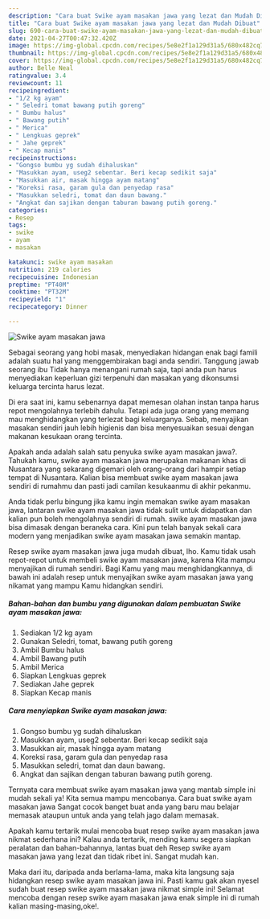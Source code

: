 ```yaml
---
description: "Cara buat Swike ayam masakan jawa yang lezat dan Mudah Dibuat"
title: "Cara buat Swike ayam masakan jawa yang lezat dan Mudah Dibuat"
slug: 690-cara-buat-swike-ayam-masakan-jawa-yang-lezat-dan-mudah-dibuat
date: 2021-04-27T00:47:32.420Z
image: https://img-global.cpcdn.com/recipes/5e8e2f1a129d31a5/680x482cq70/swike-ayam-masakan-jawa-foto-resep-utama.jpg
thumbnail: https://img-global.cpcdn.com/recipes/5e8e2f1a129d31a5/680x482cq70/swike-ayam-masakan-jawa-foto-resep-utama.jpg
cover: https://img-global.cpcdn.com/recipes/5e8e2f1a129d31a5/680x482cq70/swike-ayam-masakan-jawa-foto-resep-utama.jpg
author: Belle Neal
ratingvalue: 3.4
reviewcount: 11
recipeingredient:
- "1/2 kg ayam"
- " Seledri tomat bawang putih goreng"
- " Bumbu halus"
- " Bawang putih"
- " Merica"
- " Lengkuas geprek"
- " Jahe geprek"
- " Kecap manis"
recipeinstructions:
- "Gongso bumbu yg sudah dihaluskan"
- "Masukkan ayam, useg2 sebentar. Beri kecap sedikit saja"
- "Masukkan air, masak hingga ayam matang"
- "Koreksi rasa, garam gula dan penyedap rasa"
- "Masukkan seledri, tomat dan daun bawang."
- "Angkat dan sajikan dengan taburan bawang putih goreng."
categories:
- Resep
tags:
- swike
- ayam
- masakan

katakunci: swike ayam masakan 
nutrition: 219 calories
recipecuisine: Indonesian
preptime: "PT40M"
cooktime: "PT32M"
recipeyield: "1"
recipecategory: Dinner

---
```



![Swike ayam masakan jawa](https://img-global.cpcdn.com/recipes/5e8e2f1a129d31a5/680x482cq70/swike-ayam-masakan-jawa-foto-resep-utama.jpg)

Sebagai seorang yang hobi masak, menyediakan hidangan enak bagi famili adalah suatu hal yang menggembirakan bagi anda sendiri. Tanggung jawab seorang ibu Tidak hanya menangani rumah saja, tapi anda pun harus menyediakan keperluan gizi terpenuhi dan masakan yang dikonsumsi keluarga tercinta harus lezat.

Di era  saat ini, kamu sebenarnya dapat memesan olahan instan tanpa harus repot mengolahnya terlebih dahulu. Tetapi ada juga orang yang memang mau menghidangkan yang terlezat bagi keluarganya. Sebab, menyajikan masakan sendiri jauh lebih higienis dan bisa menyesuaikan sesuai dengan makanan kesukaan orang tercinta. 



Apakah anda adalah salah satu penyuka swike ayam masakan jawa?. Tahukah kamu, swike ayam masakan jawa merupakan makanan khas di Nusantara yang sekarang digemari oleh orang-orang dari hampir setiap tempat di Nusantara. Kalian bisa membuat swike ayam masakan jawa sendiri di rumahmu dan pasti jadi camilan kesukaanmu di akhir pekanmu.

Anda tidak perlu bingung jika kamu ingin memakan swike ayam masakan jawa, lantaran swike ayam masakan jawa tidak sulit untuk didapatkan dan kalian pun boleh mengolahnya sendiri di rumah. swike ayam masakan jawa bisa dimasak dengan beraneka cara. Kini pun telah banyak sekali cara modern yang menjadikan swike ayam masakan jawa semakin mantap.

Resep swike ayam masakan jawa juga mudah dibuat, lho. Kamu tidak usah repot-repot untuk membeli swike ayam masakan jawa, karena Kita mampu menyajikan di rumah sendiri. Bagi Kamu yang mau menghidangkannya, di bawah ini adalah resep untuk menyajikan swike ayam masakan jawa yang nikamat yang mampu Kamu hidangkan sendiri.

<!--inarticleads1-->

##### Bahan-bahan dan bumbu yang digunakan dalam pembuatan Swike ayam masakan jawa:

1. Sediakan 1/2 kg ayam
1. Gunakan  Seledri, tomat, bawang putih goreng
1. Ambil  Bumbu halus
1. Ambil  Bawang putih
1. Ambil  Merica
1. Siapkan  Lengkuas geprek
1. Sediakan  Jahe geprek
1. Siapkan  Kecap manis




<!--inarticleads2-->

##### Cara menyiapkan Swike ayam masakan jawa:

1. Gongso bumbu yg sudah dihaluskan
1. Masukkan ayam, useg2 sebentar. Beri kecap sedikit saja
1. Masukkan air, masak hingga ayam matang
1. Koreksi rasa, garam gula dan penyedap rasa
1. Masukkan seledri, tomat dan daun bawang.
1. Angkat dan sajikan dengan taburan bawang putih goreng.




Ternyata cara membuat swike ayam masakan jawa yang mantab simple ini mudah sekali ya! Kita semua mampu mencobanya. Cara buat swike ayam masakan jawa Sangat cocok banget buat anda yang baru mau belajar memasak ataupun untuk anda yang telah jago dalam memasak.

Apakah kamu tertarik mulai mencoba buat resep swike ayam masakan jawa nikmat sederhana ini? Kalau anda tertarik, mending kamu segera siapkan peralatan dan bahan-bahannya, lantas buat deh Resep swike ayam masakan jawa yang lezat dan tidak ribet ini. Sangat mudah kan. 

Maka dari itu, daripada anda berlama-lama, maka kita langsung saja hidangkan resep swike ayam masakan jawa ini. Pasti kamu gak akan nyesel sudah buat resep swike ayam masakan jawa nikmat simple ini! Selamat mencoba dengan resep swike ayam masakan jawa enak simple ini di rumah kalian masing-masing,oke!.


